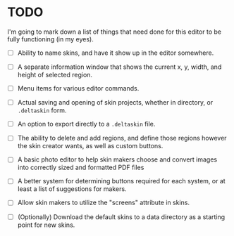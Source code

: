 # TODO
I'm going to mark down a list of things that need done for this editor to be fully functioning
(in my eyes).

- [ ] Ability to name skins, and have it show up in the editor somewhere.
- [ ] A separate information window that shows the current x, y, width, and height of selected region.
- [ ] Menu items for various editor commands.
- [ ] Actual saving and opening of skin projects, whether in directory, or `.deltaskin` form.
- [ ] An option to export directly to a `.deltaskin` file.
- [ ] The ability to delete and add regions, and define those regions however the skin creator wants, as well as custom buttons.
- [ ] A basic photo editor to help skin makers choose and convert images into correctly sized and formatted PDF files
- [ ] A better system for determining buttons required for each system, or at least a list of suggestions for makers.
- [ ] Allow skin makers to utilize the "screens" attribute in skins.
- [ ] (Optionally) Download the default skins to a data directory as a starting point for new skins.

